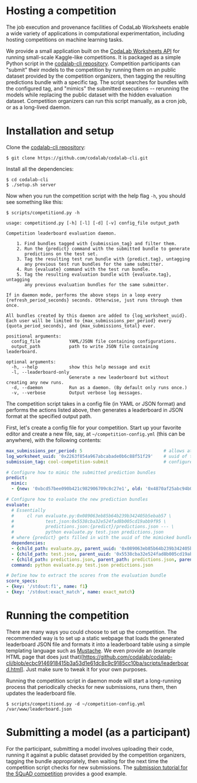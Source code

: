 # Hosting a competition

The job execution and provenance facilities of CodaLab Worksheets enable a wide variety of applications in computational experimentation, including hosting competitions on machine learning tasks.

We provide a small application built on the [CodaLab Worksheets API](http://codalab.org/codalab-cli/rest.html) for running small-scale Kaggle-like competitions. It is packaged as a simple Python script in the [codalab-cli repository](https://github.com/codalab/codalab-cli). Competition participants can "submit" their models to the competition by running them on an public dataset provided by the competition organizers, then tagging the resulting predictions bundle with a specific tag. The script searches for bundles with the configured tag, and "mimics" the submitted executions -- rerunning the models while replacing the public dataset with the hidden evaluation dataset. Competition organizers can run this script manually, as a cron job, or as a long-lived daemon.

# Installation and setup

Clone the [codalab-cli repository](https://github.com/codalab/codalab-cli):

    $ git clone https://github.com/codalab/codalab-cli.git

Install all the dependencies:

    $ cd codalab-cli
    $ ./setup.sh server

Now when you run the competition script with the help flag `-h`, you should see something like this:

    $ scripts/competitiond.py -h

    usage: competitiond.py [-h] [-l] [-d] [-v] config_file output_path

    Competition leaderboard evaluation daemon.

        1. Find bundles tagged with {submission_tag} and filter them.
        2. Run the {predict} command with the submitted bundle to generate
           predictions on the test set.
        3. Tag the resulting test run bundle with {predict.tag}, untagging
           any previous test run bundles for the same submitter.
        4. Run {evaluate} command with the test run bundle.
        5. Tag the resulting evaluation bundle with {evaluate.tag}, untagging
           any previous evaluation bundles for the same submitter.

    If in daemon mode, performs the above steps in a loop every
    {refresh_period_seconds} seconds. Otherwise, just runs through them once.

    All bundles created by this daemon are added to {log_worksheet_uuid}.
    Each user will be limited to {max_submissions_per_period} every
    {quota_period_seconds}, and {max_submissions_total} ever.

    positional arguments:
      config_file           YAML/JSON file containing configurations.
      output_path           path to write JSON file containing leaderboard.

    optional arguments:
      -h, --help            show this help message and exit
      -l, --leaderboard-only
                            Generate a new leaderboard but without creating any new runs.
      -d, --daemon          Run as a daemon. (By default only runs once.)
      -v, --verbose         Output verbose log messages.

The competition script takes in a config file (in YAML or JSON format) and performs the actions
listed above, then generates a leaderboard in JSON format at the specified output path.

First, let's create a config file for your competition. Start up your favorite editor and create
a new file, say, at `~/competition-config.yml` (this can be anywhere), with the following contents:

```yaml
max_submissions_per_period: 5                               # allows at most 5 submissions per user per period, where period is 24 hours by default
log_worksheet_uuid: '0x2263f854a967abcabade0b6c88f51f29'    # uuid of the worksheet to create new run bundles in
submission_tag: cool-competition-submit                     # configure the tag that participants use to submit to the competition

# Configure how to mimic the submitted prediction bundles
predict:
  mimic:
  - {new: '0xbcd57bee090b421c982906709c8c27e1', old: '0x4870af25abc94b0687a1927fcec66392'}  # replace `old` bundle with `new` bundle

# Configure how to evaluate the new prediction bundles
evaluate:
  # Essentially
  #     cl run evaluate.py:0x089063eb85b64b239b342405b5ebab57 \
  #            test.json:0x5538cba32e524fad8b005cd19abb9f95 \
  #            predictions.json:{predict}/predictions.json --- \
  #            python evaluate.py test.json predictions.json
  # where {predict} gets filled in with the uuid of the mimicked bundle above.
  dependencies:
  - {child_path: evaluate.py, parent_uuid: '0x089063eb85b64b239b342405b5ebab57'}
  - {child_path: test.json, parent_uuid: '0x5538cba32e524fad8b005cd19abb9f95'}
  - {child_path: predictions.json, parent_path: predictions.json, parent_uuid: '{predict}'}
  command: python evaluate.py test.json predictions.json

# Define how to extract the scores from the evaluation bundle
score_specs:
- {key: '/stdout:f1', name: f1}
- {key: '/stdout:exact_match', name: exact_match}
```

# Running the competition

There are many ways you could choose to set up the competition. The recommended way is to set up a static webpage that loads the generated leaderboard JSON file and formats it into a leaderboard table using a simple templating language such as [Mustache](https://mustache.github.io/). We even provide an (example HTML page that does just that)[https://github.com/codalab/codalab-cli/blob/ecbc9146918415b3a53d1e61dc8c9c9185cc10ba/scripts/leaderboard.html]. Just make sure to tweak it for your own purposes.

Running the competition script in daemon mode will start a long-running process that periodically checks for new submissions, runs them, then updates the leaderboard file.

    $ scripts/competitiond.py -d ~/competition-config.yml /var/www/leaderboard.json

# Submitting a model (as a participant)

For the participant, submitting a model involves uploading their code, running it against a public dataset provided by the competition organizers, tagging the bundle appropriately, then waiting for the next time the competition script checks for new submissions. The [submission tutorial for the SQuAD competition](https://worksheets.codalab.org/worksheets/0x8403d867f9a3444685c344f4f0bc8d34/) provides a good example.
